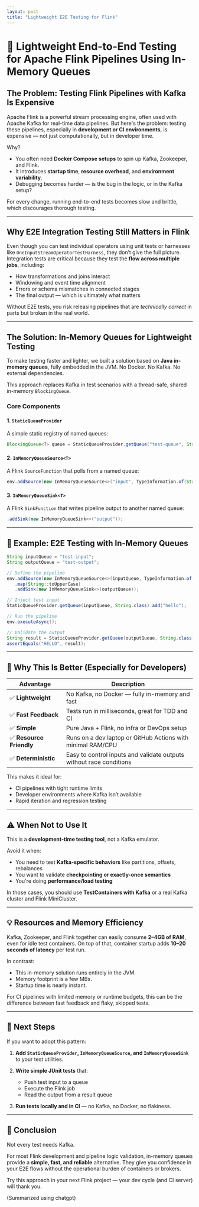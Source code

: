 ```yaml
---
layout: post
title: "Lightweight E2E Testing for Flink"
---
```

# 💪 Lightweight End-to-End Testing for Apache Flink Pipelines Using In-Memory Queues

## The Problem: Testing Flink Pipelines with Kafka Is Expensive

Apache Flink is a powerful stream processing engine, often used with Apache Kafka for real-time data pipelines. But here's the problem: testing these pipelines, especially in **development or CI environments**, is expensive — not just computationally, but in developer time.

Why?

* You often need **Docker Compose setups** to spin up Kafka, Zookeeper, and Flink.
* It introduces **startup time**, **resource overhead**, and **environment variability**.
* Debugging becomes harder — is the bug in the logic, or in the Kafka setup?

For every change, running end-to-end tests becomes slow and brittle, which discourages thorough testing.

---

## Why E2E Integration Testing Still Matters in Flink

Even though you can test individual operators using unit tests or harnesses like `OneInputStreamOperatorTestHarness`, they don’t give the full picture. Integration tests are critical because they test the **flow across multiple jobs**, including:

* How transformations and joins interact
* Windowing and event time alignment
* Errors or schema mismatches in connected stages
* The final output — which is ultimately what matters

Without E2E tests, you risk releasing pipelines that are *technically correct* in parts but broken in the real world.

---

## The Solution: In-Memory Queues for Lightweight Testing

To make testing faster and lighter, we built a solution based on **Java in-memory queues**, fully embedded in the JVM. No Docker. No Kafka. No external dependencies.

This approach replaces Kafka in test scenarios with a thread-safe, shared in-memory `BlockingQueue`.

### Core Components

#### 1. `StaticQueueProvider`

A simple static registry of named queues:

```java
BlockingQueue<T> queue = StaticQueueProvider.getQueue("test-queue", String.class);
```

#### 2. `InMemoryQueueSource<T>`

A Flink `SourceFunction` that polls from a named queue:

```java
env.addSource(new InMemoryQueueSource<>("input", TypeInformation.of(String.class)))
```

#### 3. `InMemoryQueueSink<T>`

A Flink `SinkFunction` that writes pipeline output to another named queue:

```java
.addSink(new InMemoryQueueSink<>("output"));
```

---

## 🦢 Example: E2E Testing with In-Memory Queues

```java
String inputQueue = "test-input";
String outputQueue = "test-output";

// Define the pipeline
env.addSource(new InMemoryQueueSource<>(inputQueue, TypeInformation.of(String.class)))
   .map(String::toUpperCase)
   .addSink(new InMemoryQueueSink<>(outputQueue));

// Inject test input
StaticQueueProvider.getQueue(inputQueue, String.class).add("hello");

// Run the pipeline
env.executeAsync();

// Validate the output
String result = StaticQueueProvider.getQueue(outputQueue, String.class).poll(5, TimeUnit.SECONDS);
assertEquals("HELLO", result);
```

---

## 🧠 Why This Is Better (Especially for Developers)

| Advantage               | Description                                                         |
| ----------------------- | ------------------------------------------------------------------- |
| ✅ **Lightweight**       | No Kafka, no Docker — fully in-memory and fast                      |
| ✅ **Fast Feedback**     | Tests run in milliseconds, great for TDD and CI                     |
| ✅ **Simple**            | Pure Java + Flink, no infra or DevOps setup                         |
| ✅ **Resource Friendly** | Runs on a dev laptop or GitHub Actions with minimal RAM/CPU         |
| ✅ **Deterministic**     | Easy to control inputs and validate outputs without race conditions |

This makes it ideal for:

* CI pipelines with tight runtime limits
* Developer environments where Kafka isn’t available
* Rapid iteration and regression testing

---

## ⚠️ When Not to Use It

This is a **development-time testing tool**, not a Kafka emulator.

Avoid it when:

* You need to test **Kafka-specific behaviors** like partitions, offsets, rebalances
* You want to validate **checkpointing or exactly-once semantics**
* You're doing **performance/load testing**

In those cases, you should use **TestContainers with Kafka** or a real Kafka cluster and Flink MiniCluster.

---

## 💡 Resources and Memory Efficiency

Kafka, Zookeeper, and Flink together can easily consume **2–4GB of RAM**, even for idle test containers. On top of that, container startup adds **10–20 seconds of latency** per test run.

In contrast:

* This in-memory solution runs entirely in the JVM.
* Memory footprint is a few MBs.
* Startup time is nearly instant.

For CI pipelines with limited memory or runtime budgets, this can be the difference between fast feedback and flaky, skipped tests.

---

## 🚀 Next Steps

If you want to adopt this pattern:

1. **Add `StaticQueueProvider`, `InMemoryQueueSource`, and `InMemoryQueueSink`** to your test utilities.
2. **Write simple JUnit tests** that:

   * Push test input to a queue
   * Execute the Flink job
   * Read the output from a result queue
3. **Run tests locally and in CI** — no Kafka, no Docker, no flakiness.

---

## 📌 Conclusion

Not every test needs Kafka.

For most Flink development and pipeline logic validation, in-memory queues provide a **simple, fast, and reliable** alternative. They give you confidence in your E2E flows without the operational burden of containers or brokers.

Try this approach in your next Flink project — your dev cycle (and CI server) will thank you.

(Summarized using chatgpt)
